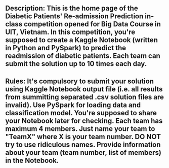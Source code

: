 Description: 
This is the home page of the Diabetic Patients' Re-admission Prediction in-class competition opened for Big Data Course in UIT, Vietnam. In this competition, you're supposed to create a Kaggle Notebook (written in Python and PySpark) to predict the readmission of diabetic patients.
Each team can submit the solution up to 10 times each day.
-
Rules: 
It's compulsory to submit your solution using Kaggle Notebook output file (i.e. all results from summitting separated .csv solution files are invalid).
Use PySpark for loading data and classification model.
You're supposed to share your Notebook later for checking.
Each team has maximum 4 members.
Just name your team to "TeamX" where X is your team number. DO NOT try to use ridiculous names.
Provide information about your team (team number, list of members) in the Notebook.
-

